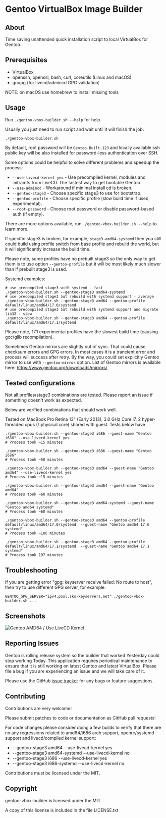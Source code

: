 # Gentoo VirtualBox Image Builder

## About

Time saving unattended quick installation script to local VirtualBox for Gentoo.

## Prerequisites

- VirtualBox
- openssh, openssl, bash, curl, coreutils (Linux and macOS)
- gnupg (for livecd/admincd GPG validation)

NOTE: on macOS use homebrew to install missing tools

## Usage

Run `./gentoo-vbox-builder.sh --help` for help.

Usually you just need to run script and wait until it will finish the job:

```shell
./gentoo-vbox-builder.sh
```

By default, root password will be `Gentoo.Built.123` and locally available ssh public
key will be also installed for password-less authentication over SSH.

Some options could be helpful to solve different problems and speedup the process:

- `--use-livecd-kernel yes` - Use precompiled kernel, modules and initramfs
  from LiveCD. The fastest way to get bootable Gentoo.
- `--use-admincd` - Workaround if minimal install cd is broken.
- `--gentoo-stage3` - Choose specific stage3 to use for bootstrap.
- `--gentoo-profile` - Choose specific profile (slow build time if used, experimental).
- `--root-password` - Choose root password or disable password-based auth (if empty).

There are more options available, run `./gentoo-vbox-builder.sh --help` to learn more.

If specific stage3 is broken, for example, `stage3-amd64-systemd` then you still
could build using profile switch from base profile and rebuild the world, but it
will significantly increase the build time.

Please note, some profiles have no prebuilt stage3 so the only way to get them
is to use option `--gentoo-profile` but it will be most likely much slower than
if prebuilt stage3 is used.

Systemd examples:

```shell
# use precompiled stage3 with systemd - fast
./gentoo-vbox-builder.sh --gentoo-stage3 amd64-systemd
# use precompiled stage3 but rebuild with systemd support - average
./gentoo-vbox-builder.sh --gentoo-stage3 amd64 --gentoo-profile default/linux/amd64/17.0/systemd
# use precompiled stage3 but rebuild with systemd support and migrate lib32 - slow
./gentoo-vbox-builder.sh --gentoo-stage3 amd64 --gentoo-profile default/linux/amd64/17.1/systemd
```

Please note, 17.1 experimental profiles have the slowest build time
(causing gcc/glib recompilation).

Sometimes Gentoo mirrors are slightly out of sync. That could cause checksum
errors and GPG errors. In most cases it is a trancient error and process will
success after retry. By the way, you could set explicitly Gentoo mirror to use
with `--gentoo-mirror` option. List of Gentoo mirrors is available here:
<https://www.gentoo.org/downloads/mirrors/>

## Tested configurations

Not all profiles/stage3 combinations are tested. Please report an issue if
something doesn't work as expected.

Below are verified combinations that should work well.

Tested on MacBook Pro Retina 13" (Early 2013), 3.0 GHz Core i7,
2 hyper-threaded cpus (1 physical core) shared with guest. Tests below have

```shell
./gentoo-vbox-builder.sh --gentoo-stage3 i686 --guest-name "Gentoo i686" --use-livecd-kernel yes
# Process took ~15 minutes
```

```shell
./gentoo-vbox-builder.sh --gentoo-stage3 i686 --guest-name "Gentoo i686"
# Process took ~50 minutes
```

```shell
./gentoo-vbox-builder.sh --gentoo-stage3 amd64 --guest-name "Gentoo amd64" --use-livecd-kernel yes
# Process took ~15 minutes
```

```shell
./gentoo-vbox-builder.sh --gentoo-stage3 amd64 --guest-name "Gentoo amd64"
# Process took ~60 minutes
```

```shell
./gentoo-vbox-builder.sh --gentoo-stage3 amd64-systemd --guest-name "Gentoo amd64 systemd"
# Process took ~60 minutes
```

```shell
./gentoo-vbox-builder.sh --gentoo-stage3 amd64 --gentoo-profile default/linux/amd64/17.0/systemd  --guest-name "Gentoo amd64 17.0 systemd"
# Process took ~100 minutes
```

```shell
./gentoo-vbox-builder.sh --gentoo-stage3 amd64 --gentoo-profile default/linux/amd64/17.1/systemd  --guest-name "Gentoo amd64 17.1 systemd"
# Process took 197 minutes
```

## Troubleshooting

If you are getting error "gpg: keyserver receive failed: No route to host", then
try to use different GPG server, for example:

```
GENTOO_GPG_SERVER="ipv4.pool.sks-keyservers.net" ./gentoo-vbox-builder.sh ...
```

## Screenshots

![Gentoo AMD64 / Use LiveCD Kernel](./screenshots/gentoo-amd64-use-livecd-kernel.png?raw=true)

## Reporting Issues

Gentoo is rolling release system so the builder that worked Yesterday could stop
working Today. This application requires periodical maintenance to ensure that
it is still working on latest Gentoo and latest VirtualBox. Please file a bug if
you are experiencing an issue and we will take care of it.

Please use the GitHub [issue tracker](https://github.com/sormy/gentoo-vbox-builder/issues)
for any bugs or feature suggestions.

## Contributing

Contributions are very welcome!

Please submit patches to code or documentation as GitHub pull requests!

For code changes please consider doing a few builds to verify that there
are no any regressions related to amd64/i686 arch support, openrc/systemd support
and livecd/compiled kernel support:

- --gentoo-stage3 amd64 --use-livecd-kernel yes
- --gentoo-stage3 amd64-systemd --use-livecd-kernel no
- --gentoo-stage3 i686 --use-livecd-kernel yes
- --gentoo-stage3 i686-systemd --use-livecd-kernel no

Contributions must be licensed under the MIT.

## Copyright

gentoo-vbox-builder is licensed under the MIT.

A copy of this license is included in the file LICENSE.txt
